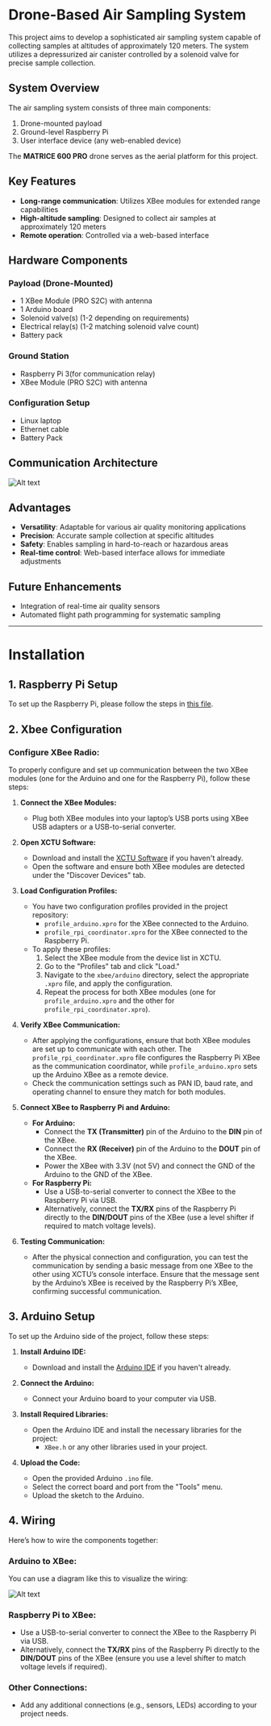 # Drone-Based Air Sampling System

This project aims to develop a sophisticated air sampling system capable of collecting samples at altitudes of approximately 120 meters. The system utilizes a depressurized air canister controlled by a solenoid valve for precise sample collection.

## System Overview

The air sampling system consists of three main components:

1. Drone-mounted payload
2. Ground-level Raspberry Pi
3. User interface device (any web-enabled device)

The **MATRICE 600 PRO** drone serves as the aerial platform for this project.

## Key Features

- **Long-range communication**: Utilizes XBee modules for extended range capabilities
- **High-altitude sampling**: Designed to collect air samples at approximately 120 meters
- **Remote operation**: Controlled via a web-based interface

## Hardware Components

### Payload (Drone-Mounted)

- 1 XBee Module (PRO S2C) with antenna
- 1 Arduino board
- Solenoid valve(s) (1-2 depending on requirements)
- Electrical relay(s) (1-2 matching solenoid valve count)
- Battery pack

### Ground Station

- Raspberry Pi 3(for communication relay)
- XBee Module (PRO S2C) with antenna

### Configuration Setup

- Linux laptop
- Ethernet cable
- Battery Pack

## Communication Architecture


![Alt text](doc/images/schema.png "Optional title")


## Advantages

- **Versatility**: Adaptable for various air quality monitoring applications
- **Precision**: Accurate sample collection at specific altitudes
- **Safety**: Enables sampling in hard-to-reach or hazardous areas
- **Real-time control**: Web-based interface allows for immediate adjustments

## Future Enhancements

- Integration of real-time air quality sensors
- Automated flight path programming for systematic sampling


--------------------------------

# Installation 

## 1. Raspberry Pi Setup

To set up the Raspberry Pi, please follow the steps in [this file](./doc/Installation_PI.md).

## 2. Xbee Configuration 



### Configure XBee Radio:

To properly configure and set up communication between the two XBee modules (one for the Arduino and one for the Raspberry Pi), follow these steps:

1. **Connect the XBee Modules:**
   - Plug both XBee modules into your laptop’s USB ports using XBee USB adapters or a USB-to-serial converter.

2. **Open XCTU Software:**
   - Download and install the [XCTU Software](https://www.digi.com/products/xbee-rf-solutions/xctu-software/xctu) if you haven't already.
   - Open the software and ensure both XBee modules are detected under the "Discover Devices" tab.

3. **Load Configuration Profiles:**
   - You have two configuration profiles provided in the project repository:
     - `profile_arduino.xpro` for the XBee connected to the Arduino.
     - `profile_rpi_coordinator.xpro` for the XBee connected to the Raspberry Pi.
   - To apply these profiles:
     1. Select the XBee module from the device list in XCTU.
     2. Go to the "Profiles" tab and click "Load."
     3. Navigate to the `xbee/arduino` directory, select the appropriate `.xpro` file, and apply the configuration.
     4. Repeat the process for both XBee modules (one for `profile_arduino.xpro` and the other for `profile_rpi_coordinator.xpro`).

4. **Verify XBee Communication:**
   - After applying the configurations, ensure that both XBee modules are set up to communicate with each other. The `profile_rpi_coordinator.xpro` file configures the Raspberry Pi XBee as the communication coordinator, while `profile_arduino.xpro` sets up the Arduino XBee as a remote device.
   - Check the communication settings such as PAN ID, baud rate, and operating channel to ensure they match for both modules.

5. **Connect XBee to Raspberry Pi and Arduino:**
   - **For Arduino:**  
     - Connect the **TX (Transmitter)** pin of the Arduino to the **DIN** pin of the XBee.
     - Connect the **RX (Receiver)** pin of the Arduino to the **DOUT** pin of the XBee.
     - Power the XBee with 3.3V (not 5V) and connect the GND of the Arduino to the GND of the XBee.
   - **For Raspberry Pi:**  
     - Use a USB-to-serial converter to connect the XBee to the Raspberry Pi via USB.
     - Alternatively, connect the **TX/RX** pins of the Raspberry Pi directly to the **DIN/DOUT** pins of the XBee (use a level shifter if required to match voltage levels).

6. **Testing Communication:**
   - After the physical connection and configuration, you can test the communication by sending a basic message from one XBee to the other using XCTU’s console interface. Ensure that the message sent by the Arduino’s XBee is received by the Raspberry Pi’s XBee, confirming successful communication.



## 3. Arduino Setup

To set up the Arduino side of the project, follow these steps:

1. **Install Arduino IDE:**
   - Download and install the [Arduino IDE](https://www.arduino.cc/en/software) if you haven't already.
   
2. **Connect the Arduino:**
   - Connect your Arduino board to your computer via USB.
   
3. **Install Required Libraries:**
   - Open the Arduino IDE and install the necessary libraries for the project:
     - `XBee.h` or any other libraries used in your project.

4. **Upload the Code:**
   - Open the provided Arduino `.ino` file.
   - Select the correct board and port from the "Tools" menu.
   - Upload the sketch to the Arduino.


## 4. Wiring

Here’s how to wire the components together:

### Arduino to XBee:


You can use a diagram like this to visualize the wiring:


![Alt text](doc/images/Arduino.drawio.svg)

### Raspberry Pi to XBee:
- Use a USB-to-serial converter to connect the XBee to the Raspberry Pi via USB.
- Alternatively, connect the **TX/RX** pins of the Raspberry Pi directly to the **DIN/DOUT** pins of the XBee (ensure you use a level shifter to match voltage levels if required).

### Other Connections:
- Add any additional connections (e.g., sensors, LEDs) according to your project needs.
  
